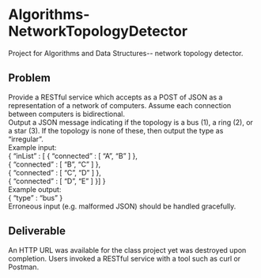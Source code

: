 # Algorithms-NetworkTopologyDetector
Project for Algorithms and Data Structures-- network topology detector.

## Problem
Provide a RESTful service which accepts as a POST of JSON as a representation of a network of computers.  Assume each connection between computers is bidirectional.
<br />Output a JSON message indicating if the topology is a bus (1), a ring (2), or a star (3).  If the topology is none of these, then output the type as “irregular”.
<br />Example input:
<br />{ “inList” : [ { “connected” : [ “A”, “B” ] },
<br />{ “connected” : [ “B”, “C” ] },
<br />{ “connected” : [ “C”, “D” ] },
<br />{ “connected” : [ “D”, “E” ] }] }
<br />Example output:
<br />{ “type” : “bus” }
<br />Erroneous input (e.g. malformed JSON) should be handled gracefully.  

## Deliverable
An HTTP URL was available for the class project yet was destroyed upon completion. Users invoked a RESTful service with a tool such as curl or Postman.
